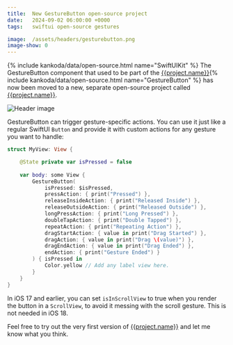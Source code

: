 ```yaml
---
title:  New GestureButton open-source project
date:   2024-09-02 06:00:00 +0000
tags:   swiftui open-source gestures

image:  /assets/headers/gesturebutton.png
image-show: 0
---
```


{% include kankoda/data/open-source.html name="SwiftUIKit" %}
The GestureButton component that used to be part of the [{{project.name}}]({{project.url}}){% include kankoda/data/open-source.html name="GestureButton" %} has now been moved to a new, separate open-source project called [{{project.name}}]({{project.url}}).

![Header image]({{project.header}})

GestureButton can trigger gesture-specific actions. You can use it just like a regular SwiftUI `Button` and provide it with custom actions for any gesture you want to handle:

```swift
struct MyView: View {

    @State private var isPressed = false
    
    var body: some View {
        GestureButton(
            isPressed: $isPressed,
            pressAction: { print("Pressed") },
            releaseInsideAction: { print("Released Inside") },
            releaseOutsideAction: { print("Released Outside") },
            longPressAction: { print("Long Pressed") },
            doubleTapAction: { print("Double Tapped") },
            repeatAction: { print("Repeating Action") },
            dragStartAction: { value in print("Drag Started") },
            dragAction: { value in print("Drag \(value)") },
            dragEndAction: { value in print("Drag Ended") },
            endAction: { print("Gesture Ended") }
        ) { isPressed in
            Color.yellow // Add any label view here.
        }
    }
}
```

In iOS 17 and earlier, you can set `isInScrollView` to true when you render the button in a `ScrollView`, to avoid it messing with the scroll gesture. This is not needed in iOS 18.

Feel free to try out the very first version of [{{project.name}}]({{project.url}}) and let me know what you think.